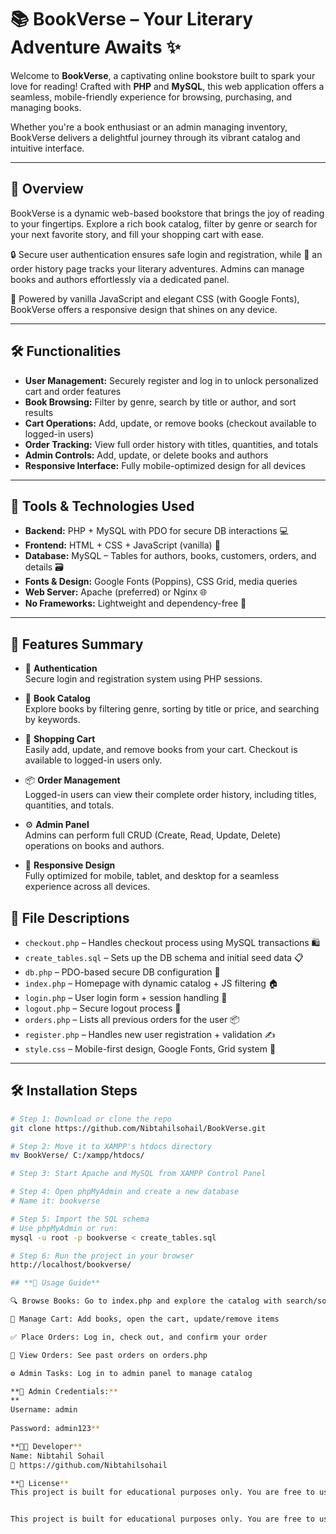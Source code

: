 # 📚 BookVerse – Your Literary Adventure Awaits ✨

Welcome to **BookVerse**, a captivating online bookstore built to spark your love for reading! Crafted with **PHP** and **MySQL**, this web application offers a seamless, mobile-friendly experience for browsing, purchasing, and managing books.

Whether you're a book enthusiast or an admin managing inventory, BookVerse delivers a delightful journey through its vibrant catalog and intuitive interface.

---

## 🌟 Overview

BookVerse is a dynamic web-based bookstore that brings the joy of reading to your fingertips. Explore a rich book catalog, filter by genre or search for your next favorite story, and fill your shopping cart with ease.

🔒 Secure user authentication ensures safe login and registration, while 📜 an order history page tracks your literary adventures. Admins can manage books and authors effortlessly via a dedicated panel.

📱 Powered by vanilla JavaScript and elegant CSS (with Google Fonts), BookVerse offers a responsive design that shines on any device.

---

## 🛠️ Functionalities

- **User Management:** Securely register and log in to unlock personalized cart and order features  
- **Book Browsing:** Filter by genre, search by title or author, and sort results  
- **Cart Operations:** Add, update, or remove books (checkout available to logged-in users)  
- **Order Tracking:** View full order history with titles, quantities, and totals  
- **Admin Controls:** Add, update, or delete books and authors  
- **Responsive Interface:** Fully mobile-optimized design for all devices  

---

## 🧰 Tools & Technologies Used

- **Backend:** PHP + MySQL with PDO for secure DB interactions 💻  
- **Frontend:** HTML + CSS + JavaScript (vanilla) 🎨  
- **Database:** MySQL – Tables for authors, books, customers, orders, and details 🗃️  
- **Fonts & Design:** Google Fonts (Poppins), CSS Grid, media queries  
- **Web Server:** Apache (preferred) or Nginx 🌐  
- **No Frameworks:** Lightweight and dependency-free 🚀  

---
## 🌈 Features Summary

- 🔐 **Authentication**  
  Secure login and registration system using PHP sessions.

- 📖 **Book Catalog**  
  Explore books by filtering genre, sorting by title or price, and searching by keywords.

- 🛒 **Shopping Cart**  
  Easily add, update, and remove books from your cart. Checkout is available to logged-in users only.

- 📦 **Order Management**  
  Logged-in users can view their complete order history, including titles, quantities, and totals.

- ⚙️ **Admin Panel**  
  Admins can perform full CRUD (Create, Read, Update, Delete) operations on books and authors.

- 📱 **Responsive Design**  
  Fully optimized for mobile, tablet, and desktop for a seamless experience across all devices.


## 📂 File Descriptions

- `checkout.php` – Handles checkout process using MySQL transactions 🛍️  
- `create_tables.sql` – Sets up the DB schema and initial seed data 📋  
- `db.php` – PDO-based secure DB configuration 🔗  
- `index.php` – Homepage with dynamic catalog + JS filtering 🏠  
- `login.php` – User login form + session handling 🔐  
- `logout.php` – Secure logout process 🚪  
- `orders.php` – Lists all previous orders for the user 📦  
- `register.php` – Handles new user registration + validation ✍️  
- `style.css` – Mobile-first design, Google Fonts, Grid system 🎨  

---

## 🛠️ Installation Steps

```bash
# Step 1: Download or clone the repo
git clone https://github.com/Nibtahilsohail/BookVerse.git

# Step 2: Move it to XAMPP's htdocs directory
mv BookVerse/ C:/xampp/htdocs/

# Step 3: Start Apache and MySQL from XAMPP Control Panel

# Step 4: Open phpMyAdmin and create a new database
# Name it: bookverse

# Step 5: Import the SQL schema
# Use phpMyAdmin or run:
mysql -u root -p bookverse < create_tables.sql

# Step 6: Run the project in your browser
http://localhost/bookverse/

## **📖 Usage Guide**

🔍 Browse Books: Go to index.php and explore the catalog with search/sort options

🛒 Manage Cart: Add books, open the cart, update/remove items

✅ Place Orders: Log in, check out, and confirm your order

📜 View Orders: See past orders on orders.php

⚙️ Admin Tasks: Log in to admin panel to manage catalog

**🧪 Admin Credentials:**
**
Username: admin
 
Password: admin123**

**👨‍💻 Developer**
Name: Nibtahil Sohail
🔗 https://github.com/Nibtahilsohail

**📄 License**
This project is built for educational purposes only. You are free to use, modify, or enhance it as needed. 🌱


This project is built for educational purposes only. You are free to use, modify, or enhance it as needed. 🌱

